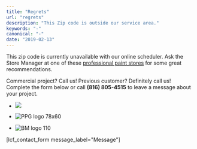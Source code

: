 ```yaml
---
title: "Regrets"
url: "regrets"
description: "This Zip code is outside our service area."
keywords: "-"
canonical: "-"
date: "2019-02-13"
---
```


This zip code is currently unavailable with our online scheduler. Ask the Store Manager at one of these [professional paint stores](https://www.google.com/search?q=paint+stores+kansas+city) for some great recommendations.

Commercial project? Call us! Previous customer? Definitely call us! Complete the form below or call **(816) 805-4515** to leave a message about your project.

- ![](images/SW-logo.png)
    
- ![PPG logo 78x60](images/PPGlogo-e1551206528165.png)
    
- ![BM logo 110](images/BenjaminMoorePaintsLogo-e1604861456953.jpg)
    

\[lcf\_contact\_form message\_label="Message"\]

